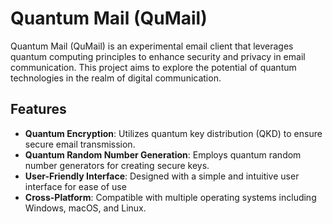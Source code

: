 # Quantum Mail (QuMail)

Quantum Mail (QuMail) is an experimental email client that leverages quantum computing principles to enhance security and privacy in email communication. This project aims to explore the potential of quantum technologies in the realm of digital communication.

## Features

- **Quantum Encryption**: Utilizes quantum key distribution (QKD) to ensure secure email transmission.
- **Quantum Random Number Generation**: Employs quantum random number generators for creating secure keys.
- **User-Friendly Interface**: Designed with a simple and intuitive user interface for ease of use
- **Cross-Platform**: Compatible with multiple operating systems including Windows, macOS, and Linux.